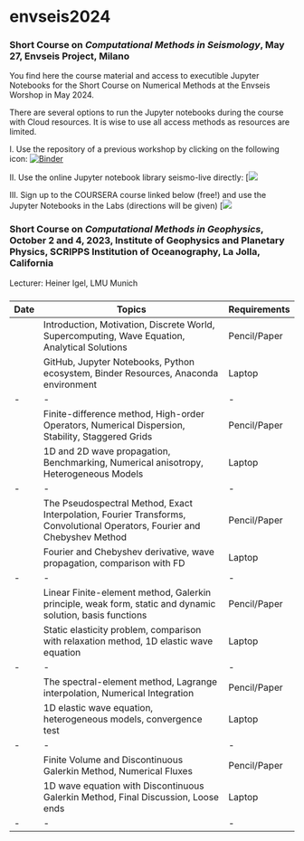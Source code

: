 # envseis2024

### Short Course on *Computational Methods in Seismology*, May 27, Envseis Project, Milano

You find here the course material and access to executible Jupyter Notebooks for the Short Course on Numerical Methods at the Envseis Worshop in May 2024. 

There are several options to run the Jupyter notebooks during the course with Cloud resources. It is wise to use all access methods as resources are limited. 

I. Use the repository of a previous workshop by clicking on the following icon:
[![Binder](https://mybinder.org/badge_logo.svg)](https://mybinder.org/v2/gh/heinerigel/IGPP_ShortCourse_2022/HEAD?urlpath=/tree/)

II. Use the online Jupyter notebook library seismo-live directly:
[![](https://seismo-live.github.io)

III. Sign up to the COURSERA course linked below (free!) and use the Jupyter Notebooks in the Labs (directions will be given)
[![](https://www.coursera.org/learn/computers-waves-simulations) 

### Short Course on *Computational Methods in Geophysics*, October 2 and 4, 2023, Institute of Geophysics and Planetary Physics, SCRIPPS Institution of Oceanography, La Jolla, California

Lecturer: Heiner Igel, LMU Munich

##### 
  
 <font size="1"> 
 
| Date  |   Topics |  Requirements | 
|-|-|-|
| |  Introduction, Motivation, Discrete World, Supercomputing, Wave Equation, Analytical Solutions |  Pencil/Paper | 
|  |  GitHub, Jupyter Notebooks, Python ecosystem, Binder Resources, Anaconda environment |  Laptop | 
|-|-|-|
|  |  Finite-difference method, High-order Operators, Numerical Dispersion, Stability, Staggered Grids |  Pencil/Paper | 
|  |  1D and 2D wave propagation, Benchmarking, Numerical anisotropy, Heterogeneous Models |  Laptop | 
|-|-|-|
|  |  The Pseudospectral Method, Exact Interpolation, Fourier Transforms, Convolutional Operators, Fourier and Chebyshev Method |  Pencil/Paper | 
|  |  Fourier and Chebyshev derivative, wave propagation, comparison with FD |  Laptop | 
|-|-|-|
|  |  Linear Finite-element method, Galerkin principle, weak form, static and dynamic solution, basis functions |  Pencil/Paper | 
|  |  Static elasticity problem, comparison with relaxation method, 1D elastic wave equation |  Laptop | 
|-|-|-|
|  |  The spectral-element method, Lagrange interpolation, Numerical Integration |  Pencil/Paper | 
|  |  1D elastic wave equation, heterogeneous models, convergence test |  Laptop | 
|-|-|-|
|  |  Finite Volume and Discontinuous Galerkin Method, Numerical Fluxes |  Pencil/Paper | 
|  | 1D wave equation with Discontinuous Galerkin Method, Final Discussion, Loose ends |  Laptop | 
|-|-|-|

  
</font> 
